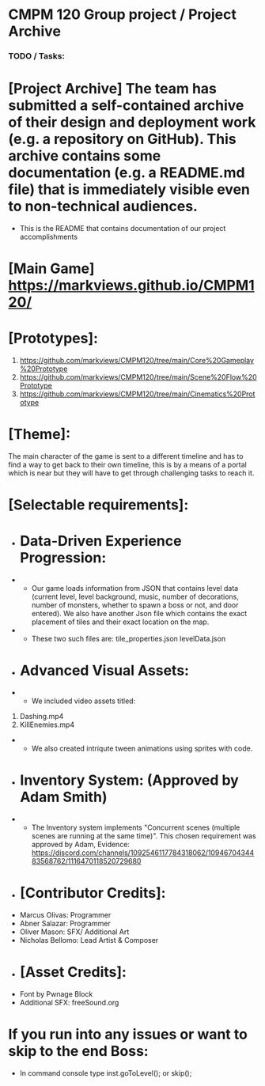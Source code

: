 # CMPM 120 Group project / Project Archive

### TODO / Tasks:

# [Project Archive] The team has submitted a self-contained archive of their design and deployment work (e.g. a repository on GitHub). This archive contains some documentation (e.g. a README.md file) that is immediately visible even to non-technical audiences.
* This is the README that contains documentation of our project accomplishments
# [Main Game] https://markviews.github.io/CMPM120/
# [Prototypes]: 
1. https://github.com/markviews/CMPM120/tree/main/Core%20Gameplay%20Prototype
2. https://github.com/markviews/CMPM120/tree/main/Scene%20Flow%20Prototype
3. https://github.com/markviews/CMPM120/tree/main/Cinematics%20Prototype
# [Theme]: 
The main character of the game is sent to a different timeline and has to find a way to get back to their own timeline, this is by a means of a portal which is near but they will have to get through challenging tasks to reach it.
# [Selectable requirements]:
* # Data-Driven Experience Progression: 
* * Our game loads information from JSON that contains level data (current level, level background, music, number of decorations, number of monsters, whether to spawn a boss or not, and door entered). We also have another Json file which contains the exact placement of tiles and their exact location on the map. 
* * These two such files are: tile_properties.json levelData.json
* # Advanced Visual Assets:
* * We included video assets titled:
1. Dashing.mp4
2. KillEnemies.mp4
* * We also created intriqute tween animations using sprites with code.
* # Inventory System: (Approved by Adam Smith)
* * The Inventory system implements "Concurrent scenes (multiple scenes are running at the same time)". This chosen requirement was approved by Adam, Evidence: https://discord.com/channels/1092546117784318062/1094670434483568762/1116470118520729680
* # [Contributor Credits]:
* Marcus Olivas: Programmer
* Abner Salazar: Programmer
* Oliver Mason:  SFX/ Additional Art
* Nicholas Bellomo: Lead Artist & Composer
* # [Asset Credits]:
* Font by Pwnage Block
* Additional SFX: freeSound.org

# If you run into any issues or want to skip to the end Boss: 
* In command console type inst.goToLevel(); or skip();

